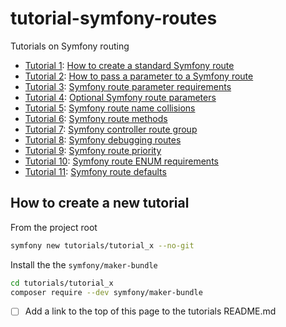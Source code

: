 # tutorial-symfony-routes
Tutorials on Symfony routing

- [Tutorial 1](./tutorials/tutorial_1/README.md): [How to create a standard Symfony route](https://howtocodewell.net)
- [Tutorial 2](./tutorials/tutorial_2/README.md): [How to pass a parameter to a Symfony route](https://howtocodewell.net)
- [Tutorial 3](./tutorials/tutorial_3/README.md): [Symfony route parameter requirements](https://howtocodewell.net)
- [Tutorial 4](./tutorials/tutorial_4/README.md): [Optional Symfony route parameters](https://howtocodewell.net)
- [Tutorial 5](./tutorials/tutorial_5/README.md): [Symfony route name collisions](https://howtocodewell.net)
- [Tutorial 6](./tutorials/tutorial_6/README.md): [Symfony route methods](https://howtocodewell.net)
- [Tutorial 7](./tutorials/tutorial_7/README.md): [Symfony controller route group](https://howtocodewell.net)
- [Tutorial 8](./tutorials/tutorial_8/README.md): [Symfony debugging routes](https://howtocodewell.net)
- [Tutorial 9](./tutorials/tutorial_9/README.md): [Symfony route priority](https://howtocodewell.net)
- [Tutorial 10](./tutorials/tutorial_10/README.md): [Symfony route ENUM requirements](https://howtocodewell.net)
- [Tutorial 11](./tutorials/tutorial_11/README.md): [Symfony route defaults](https://howtocodewell.net)

## How to create a new tutorial
From the project root
```bash
symfony new tutorials/tutorial_x --no-git     
```

Install the the `symfony/maker-bundle`
```bash
cd tutorials/tutorial_x
composer require --dev symfony/maker-bundle  
```

- [ ] Add a link to the top of this page to the tutorials README.md